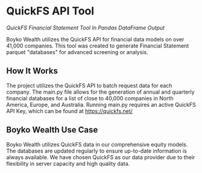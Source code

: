 # QuickFS API Tool
_QuickFS Financial Statement Tool In Pandas DataFrame Output_

Boyko Wealth utilizes the QuickFS API for financial data models on over 41,000 companies. This tool was created to generate Financial Statement parquet "databases" for advanced screening or analysis.

## How It Works
The project utilizes the QuickFS API to batch request data for each company. The main.py file allows for the generation of annual and quarterly financial databases for a list of close to 40,000 companies in North America, Europe, and Australia. Running main.py requires an active QuickFS API Key, which can be found at https://quickfs.net/

## Boyko Wealth Use Case
Boyko Wealth utilizes QuickFS data in our comprehensive equity models. The databases are updated regularly to ensure up-to-date information is always available. We have chosen QuickFS as our data provider due to their flexibility in server capacity and high quality data. 
